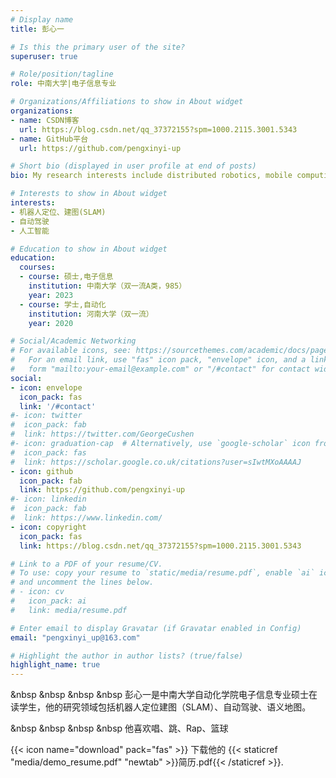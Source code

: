 ```yaml
---
# Display name
title: 彭心一 

# Is this the primary user of the site?
superuser: true

# Role/position/tagline
role: 中南大学|电子信息专业

# Organizations/Affiliations to show in About widget
organizations:
- name: CSDN博客 
  url: https://blog.csdn.net/qq_37372155?spm=1000.2115.3001.5343
- name: GitHub平台
  url: https://github.com/pengxinyi-up

# Short bio (displayed in user profile at end of posts)
bio: My research interests include distributed robotics, mobile computing and programmable matter.

# Interests to show in About widget
interests:
- 机器人定位、建图(SLAM)
- 自动驾驶
- 人工智能

# Education to show in About widget
education:
  courses:
  - course: 硕士,电子信息
    institution: 中南大学（双一流A类，985）
    year: 2023
  - course: 学士,自动化
    institution: 河南大学（双一流）
    year: 2020

# Social/Academic Networking
# For available icons, see: https://sourcethemes.com/academic/docs/page-builder/#icons
#   For an email link, use "fas" icon pack, "envelope" icon, and a link in the
#   form "mailto:your-email@example.com" or "/#contact" for contact widget.
social:
- icon: envelope
  icon_pack: fas
  link: '/#contact'
#- icon: twitter
#  icon_pack: fab
#  link: https://twitter.com/GeorgeCushen
#- icon: graduation-cap  # Alternatively, use `google-scholar` icon from `ai` icon pack
#  icon_pack: fas
#  link: https://scholar.google.co.uk/citations?user=sIwtMXoAAAAJ
- icon: github
  icon_pack: fab
  link: https://github.com/pengxinyi-up
#- icon: linkedin
#  icon_pack: fab
#  link: https://www.linkedin.com/
- icon: copyright
  icon_pack: fas
  link: https://blog.csdn.net/qq_37372155?spm=1000.2115.3001.5343

# Link to a PDF of your resume/CV.
# To use: copy your resume to `static/media/resume.pdf`, enable `ai` icons in `params.toml`, 
# and uncomment the lines below.
# - icon: cv
#   icon_pack: ai
#   link: media/resume.pdf

# Enter email to display Gravatar (if Gravatar enabled in Config)
email: "pengxinyi_up@163.com"

# Highlight the author in author lists? (true/false)
highlight_name: true
---
```


&nbsp &nbsp &nbsp &nbsp 彭心一是中南大学自动化学院电子信息专业硕士在读学生，他的研究领域包括机器人定位建图（SLAM）、自动驾驶、语义地图。 

&nbsp &nbsp &nbsp &nbsp 他喜欢唱、跳、Rap、篮球

{{< icon name="download" pack="fas" >}} 下载他的 {{< staticref "media/demo_resume.pdf" "newtab" >}}简历.pdf{{< /staticref >}}.
